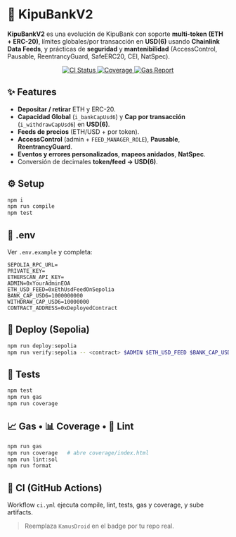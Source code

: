 # 🏦 KipuBankV2

**KipuBankV2** es una evolución de KipuBank con soporte **multi-token (ETH + ERC-20)**, límites globales/por transacción en **USD(6)** usando **Chainlink Data Feeds**, y prácticas de **seguridad** y **mantenibilidad** (AccessControl, Pausable, ReentrancyGuard, SafeERC20, CEI, NatSpec).

<p align="center">
  <a href="https://github.com/OWNER/REPO/actions/workflows/ci.yml">
    <img src="https://github.com/OWNER/REPO/actions/workflows/ci.yml/badge.svg" alt="CI Status" />
  </a>
  <a href="#-coverage">
    <img src="https://img.shields.io/badge/coverage-local-green" alt="Coverage" />
  </a>
  <a href="#-gas---coverage---%F0%9F%A7%B9-lint">
    <img src="https://img.shields.io/badge/gas-report-blue" alt="Gas Report" />
  </a>
</p>

## ✨ Features
- **Depositar / retirar** ETH y ERC-20.
- **Capacidad Global** (`i_bankCapUsd6`) y **Cap por transacción** (`i_withdrawCapUsd6`) en **USD(6)**.
- **Feeds de precios** (ETH/USD + por token).
- **AccessControl** (admin + `FEED_MANAGER_ROLE`), **Pausable**, **ReentrancyGuard**.
- **Eventos y errores personalizados**, **mapeos anidados**, **NatSpec**.
- Conversión de decimales **token/feed → USD(6)**.

## ⚙️ Setup
```bash
npm i
npm run compile
npm test
```

## 🔑 .env
Ver `.env.example` y completa:
```
SEPOLIA_RPC_URL=
PRIVATE_KEY=
ETHERSCAN_API_KEY=
ADMIN=0xYourAdminEOA
ETH_USD_FEED=0xEthUsdFeedOnSepolia
BANK_CAP_USD6=1000000000
WITHDRAW_CAP_USD6=10000000
CONTRACT_ADDRESS=0xDeployedContract
```

## 🚀 Deploy (Sepolia)
```bash
npm run deploy:sepolia
npm run verify:sepolia -- <contract> $ADMIN $ETH_USD_FEED $BANK_CAP_USD6 $WITHDRAW_CAP_USD6
```

## 🧪 Tests
```bash
npm test
npm run gas
npm run coverage
```

## 📈 Gas • 📊 Coverage • 🧹 Lint
```bash
npm run gas
npm run coverage   # abre coverage/index.html
npm run lint:sol
npm run format
```

## 🔁 CI (GitHub Actions)
Workflow `ci.yml` ejecuta compile, lint, tests, gas y coverage, y sube artifacts.

> Reemplaza `KamusDroid` en el badge por tu repo real.
